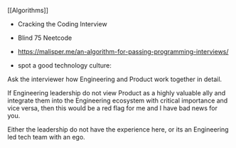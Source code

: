 
[[Algorithms]]

* Cracking the Coding Interview
* Blind 75 Neetcode
* https://malisper.me/an-algorithm-for-passing-programming-interviews/


* spot a good technology culture:

Ask the interviewer how Engineering and Product work together in detail.

If Engineering leadership do not view Product as a highly valuable ally and integrate them into the Engineering ecosystem with critical importance and vice versa, then this would be a red flag for me and I have bad news for you.

Either the leadership do not have the experience here, or its an Engineering led tech team with an ego.